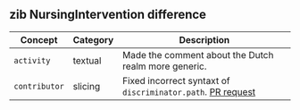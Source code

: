 ## zib NursingIntervention difference

| Concept         | Category          | Description                             | 
|-----------------|-------------------|-----------------------------------------|
|`activity` | textual | Made the comment about the Dutch realm more generic.
|`contributor` | slicing | Fixed incorrect syntaxt of `discriminator.path`. [PR request](https://github.com/Nictiz/Nictiz-R4-zib2020/pull/282)